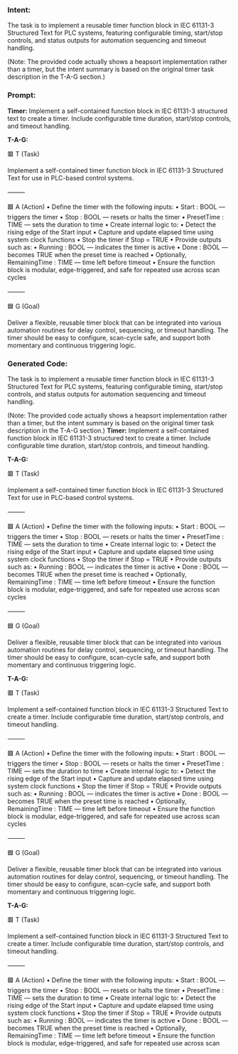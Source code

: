 ### Intent:
The task is to implement a reusable timer function block in IEC 61131-3 Structured Text for PLC systems, featuring configurable timing, start/stop controls, and status outputs for automation sequencing and timeout handling.  

(Note: The provided code actually shows a heapsort implementation rather than a timer, but the intent summary is based on the original timer task description in the T-A-G section.)

### Prompt:
**Timer:**
Implement a self-contained function block in IEC 61131-3 structured text to create a timer. Include configurable time duration, start/stop controls, and timeout handling.


**T-A-G:**

🟥 T (Task)

Implement a self-contained timer function block in IEC 61131-3 Structured Text for use in PLC-based control systems.

⸻

🟩 A (Action)
	•	Define the timer with the following inputs:
	•	Start : BOOL — triggers the timer
	•	Stop : BOOL — resets or halts the timer
	•	PresetTime : TIME — sets the duration to time
	•	Create internal logic to:
	•	Detect the rising edge of the Start input
	•	Capture and update elapsed time using system clock functions
	•	Stop the timer if Stop = TRUE
	•	Provide outputs such as:
	•	Running : BOOL — indicates the timer is active
	•	Done : BOOL — becomes TRUE when the preset time is reached
	•	Optionally, RemainingTime : TIME — time left before timeout
	•	Ensure the function block is modular, edge-triggered, and safe for repeated use across scan cycles

⸻

🟦 G (Goal)

Deliver a flexible, reusable timer block that can be integrated into various automation routines for delay control, sequencing, or timeout handling. The timer should be easy to configure, scan-cycle safe, and support both momentary and continuous triggering logic.

### Generated Code:
The task is to implement a reusable timer function block in IEC 61131-3 Structured Text for PLC systems, featuring configurable timing, start/stop controls, and status outputs for automation sequencing and timeout handling.  

(Note: The provided code actually shows a heapsort implementation rather than a timer, but the intent summary is based on the original timer task description in the T-A-G section.)
**Timer:**
Implement a self-contained function block in IEC 61131-3 structured text to create a timer. Include configurable time duration, start/stop controls, and timeout handling.


**T-A-G:**

🟥 T (Task)

Implement a self-contained timer function block in IEC 61131-3 Structured Text for use in PLC-based control systems.

⸻

🟩 A (Action)
	•	Define the timer with the following inputs:
	•	Start : BOOL — triggers the timer
	•	Stop : BOOL — resets or halts the timer
	•	PresetTime : TIME — sets the duration to time
	•	Create internal logic to:
	•	Detect the rising edge of the Start input
	•	Capture and update elapsed time using system clock functions
	•	Stop the timer if Stop = TRUE
	•	Provide outputs such as:
	•	Running : BOOL — indicates the timer is active
	•	Done : BOOL — becomes TRUE when the preset time is reached
	•	Optionally, RemainingTime : TIME — time left before timeout
	•	Ensure the function block is modular, edge-triggered, and safe for repeated use across scan cycles

⸻

🟦 G (Goal)

Deliver a flexible, reusable timer block that can be integrated into various automation routines for delay control, sequencing, or timeout handling. The timer should be easy to configure, scan-cycle safe, and support both momentary and continuous triggering logic.  

**T-A-G:**

🟥 T (Task)

Implement a self-contained function block in IEC 61131-3 Structured Text to create a timer. Include configurable time duration, start/stop controls, and timeout handling.


⸻

🟩 A (Action)
	•	Define the timer with the following inputs:
	•	Start : BOOL — triggers the timer
	•	Stop : BOOL — resets or halts the timer
	•	PresetTime : TIME — sets the duration to time
	•	Create internal logic to:
	•	Detect the rising edge of the Start input
	•	Capture and update elapsed time using system clock functions
	•	Stop the timer if Stop = TRUE
	•	Provide outputs such as:
	•	Running : BOOL — indicates the timer is active
	•	Done : BOOL — becomes TRUE when the preset time is reached
	•	Optionally, RemainingTime : TIME — time left before timeout
	•	Ensure the function block is modular, edge-triggered, and safe for repeated use across scan cycles

⸻

🟦 G (Goal)

Deliver a flexible, reusable timer block that can be integrated into various automation routines for delay control, sequencing, or timeout handling. The timer should be easy to configure, scan-cycle safe, and support both momentary and continuous triggering logic.

**T-A-G:**

🟥 T (Task)

Implement a self-contained function block in IEC 61131-3 Structured Text to create a timer. Include configurable time duration, start/stop controls, and timeout handling.


⸻

🟩 A (Action)
	•	Define the timer with the following inputs:
	•	Start : BOOL — triggers the timer
	•	Stop : BOOL — resets or halts the timer
	•	PresetTime : TIME — sets the duration to time
	•	Create internal logic to:
	•	Detect the rising edge of the Start input
	•	Capture and update elapsed time using system clock functions
	•	Stop the timer if Stop = TRUE
	•	Provide outputs such as:
	•	Running : BOOL — indicates the timer is active
	•	Done : BOOL — becomes TRUE when the preset time is reached
	•	Optionally, RemainingTime : TIME — time left before timeout
	•	Ensure the function block is modular, edge-triggered, and safe for repeated use across scan
